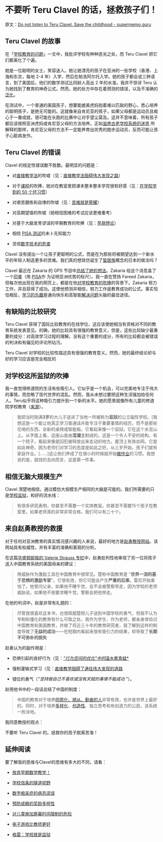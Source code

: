 # 不要听 Teru Clavel 的话，拯救孩子们！

原文：[Do not listen to Teru Clavel. Save the childhood - supermemo.guru](https://supermemo.guru/wiki/Do_not_listen_to_Teru_Clavel._Save_the_childhood)

## Teru Clavel 的故事

在「[学校教育的问题](https://supermemo.guru/wiki/Problem_of_schooling)」一文中，我批评学校有种种恶劣之处，而 Teru Clavel 把它们都美化了个遍。

她是一位聪明的女士，笑容迷人。她让她漂亮的孩子在亚洲的一些学校（香港、上海和东京，每地 2-4 年）入学，然后在帕洛阿尔托入学。她的孩子都会说三种语言，到了美国后，他们的数学测试比同龄人高出 2 年的水准。我并不惊讶 Teru 认为她找到了教育的神奇公式。然而，她的处方中存在着预测的错误，以及不准确的[泛化](https://supermemo.guru/wiki/Generalization)。

在测试中，一个普通的美国孩子，想要能媲美虎妈抱着难以匹敌的野心，悉心培养的聪明孩子，是绝无可能的。这就像来自肯尼亚的孩子，如果父母都是运动员且痴心于一番成就，很可能在长跑的比赛中让对手望尘莫及。这并不意味着，所有孩子都应该按照亚洲虎妈或肯尼亚父母的方法培养。正如[滋养古老学校系统的迷思](https://supermemo.guru/wiki/Mythology_that_keeps_the_archaic_school_system_alive) 所解释的那样，肯尼亚父母的方法不一定能养育出优秀的跑步运动员，反而可能让孩子心脏病发作。

## Teru Clavel 的错误

Clavel 的规定性错误数不胜数。最明显的问题是：

- 对[直接教学法](https://supermemo.guru/wiki/Direct_instruction)的吹嘘（见：[直接教学法阻碍伟大发现之路](https://supermemo.guru/wiki/Direct_instruction_blocks_pathways_to_great_discoveries)）

- 对于[课程](https://supermemo.guru/wiki/Curriculum)的吹捧，她对在教室里把课本整本整本学完很有好感（见：[在学校学到的 50 个坏习惯](https://supermemo.guru/wiki/50_bad_habits_learned_at_school)）

- 对艰苦磨练和自律的吹嘘（见：[苦难就是荣耀](https://supermemo.guru/wiki/The_grind_is_the_glory)）

- 对高期望值的吹嘘（她相信困难的考试应该更难重考）

- 对基于大脑发育谬误的早期教育的吹捧（见：[早熟悖论](https://supermemo.guru/wiki/Precocity_paradox)）

- 相信 [PISA 测试](https://supermemo.guru/wiki/PISA)的未卜先知能力

- 坚信[数字技术的危害](https://supermemo.guru/wiki/Digital_Dementia)

Clavel 没有提出一个让孩子更聪明的公式，而是在为那些将被期望达到一个新水平的年轻人制造更多的苦难。我们真的想效仿诞生了[蛰居族](https://supermemo.guru/wiki/Hikikomori)概念的日本的做法吗？

Clavel 最近在 Zakaria 的 GPS 节目中[总结了她的想法](https://youtu.be/Trd6eQ8xsyA)。Zakaria 给这个消息盖了一个[印章](http://transcripts.cnn.com/TRANSCRIPTS/1912/01/fzgps.01.html)（用 [PISA](https://supermemo.guru/wiki/PISA)作 为证明亚洲优势的标尺）。我一直在赞扬 Fareed Zakaria，但每次他出现在我的网页上，都是在他[对学校教育的吹捧](https://supermemo.guru/wiki/Glorification_of_schooling)的背景下。Zakaria 努力工作，并且获得了成功。这使他预测并相信，努力工作是教育成功的公式。事实恰恰相反，[学习的乐趣](https://supermemo.guru/wiki/Pleasure_of_learning)是通向快乐和高智能[解决问题](https://supermemo.guru/wiki/Problem_solving)头脑的最佳途径。

## 有缺陷的比较研究

Teru Clavel 获得了国际比较教育的在线学位，这应该使她相当有资格对不同的教育系统发表意见。的确，她的比较具有很强的教育意义，但是，这些比较缺少最重要的成分：对高效学习过程的理解。没有这个重要的成分，所有的比较都会被错误的判决和有偏见的评论所玷污。

Teru Clavel 对学校的比较性描述具有很强的教育意义。然而，她的最终结论却与好的学习应该是完全相反的

## 对学校这所监狱的吹捧

我一直觉得修道院的生活有些吸引人。它似乎是一个机会，可以完美地专注于伟大的事情，而忽略了现代世界的混乱。然而，我从未想过要把这种生活强加给任何人。Teru似乎将这种吸引力提升到一个新的水平。她的愿景就像所有儿童的修道院学校教育（[来源](https://zibbyowens.com/transcript/teruclavel)）。

> 我把当时刚满**3岁**的大儿子送进了当地一所被称为**监狱**的公立磁性学校。[我想这是一个能让他真正学习普通话并能专注于重要事情的经历，而不是那些花哨的东西、全新的桌椅或智能板。它看起来像一个监狱。它在这个水泥山上。从字面上看，这座山是由**混凝土**制成的。这是一个令人不安的结构，有一个院子，看起来像是囚犯被释放出来走动的地方。屋顶上有铁丝网。它是如此神奇，因为老师们对学习的态度是如此之好。从三岁开始，孩子们就有家庭作业。[......]这让他们养成了在很小的时候就开始[做作业](https://supermemo.guru/wiki/Homework)的习惯。我想说的是，就钱的去向而言，这是第一件事。

## 相信无脑大规模生产

Clavel 清楚地相信，通过模仿大规模生产相同的大脑是可能的。我们所需要的只是[学校监狱](https://supermemo.guru/wiki/School_is_prison)，和好的流水线：

> 有很多研究表明，你甚至不需要一个实体教室。你甚至不需要15个孩子在教室里。如果老师真的非常非常合格，我们可以有三十个。

## 来自赵勇教授的救援

对于任何对亚洲教育的真实情况感兴趣的人来说，最好的地方是[赵勇教授网站](http://zhaolearning.com/)。该网站具有权威性，并有丰富的准确和客观的分析。

在这篇[华盛顿邮报的 Valerie Strauss 专栏](https://www.washingtonpost.com/news/answer-sheet/wp/2017/09/19/theres-a-new-call-for-americans-to-embrace-chinese-style-education-why-thats-a-huge-mistake/)中，赵勇批判性地审视了另一位将孩子送入中国教育系统的美国母亲的建议：

> 用威胁作为激励工具在中国教育中很常见。楚称中国教育是 "**世界一流的基于恐惧的激励专家**"。它很有效，但它可能会产生**严重的后果**。雷尼开始害怕了。他曾问父亲，如果他不睡午觉，会不会被警察带走，因为学校的老师威胁说，如果他不按要求睡午觉，警察会把他带走。

在他的判词中，赵是非常有礼貌的：

> 尽管我很喜欢这本书，也很佩服楚把儿子送到中国学校的勇气，但我不认为专制和僵化的教育有什么可取之处。我作为学生，作为老师，都亲身体验过中国教育和美国教育，并做了将近三十年的教育研究者，我了解到这样的制度导致了**无益的成功**——在短期内看起来很有吸引力的结果，却导致了**长期不可弥补的损失**

赵勇认为的副作用是：

- 恐惧引起的良好行为（见：[*"行为空间的优化"中的*温水煮青蛙*](https://supermemo.guru/wiki/Optimization_of_behavioral_spaces_in_development#Boling_the_frog)

- 强制灌输式学习（见：[直接教学阻碍了通往伟大发现的道路](https://supermemo.guru/wiki/Direct_instruction_blocks_pathways_to_great_discoveries)

- 错位的勇气（*"坚持做自己不喜欢或没有天赋的事情不能成功 "*）。

赵用他书中的一段话总结了中国的制度：

> 中国的教育对于培养[同质化、顺从、勤奋的人](https://supermemo.guru/wiki/North_Korea)非常有效，也许是世界上最好的。同时，对于培养[多样化](https://supermemo.guru/wiki/Diversity)、[创造性](https://supermemo.guru/wiki/Creativity)、独立思考和有创造力的公民，该系统一败涂地。

我同意教授的观点：

不要听 Teru Clavel 的。拯救你的孩子脱离苦海！

## 延伸阅读

要了解我的思维与Clavel的思维有多大的不同，请看：

- [放弃早期数学教学！](https://supermemo.guru/wiki/Abandon_early_math_instruction!)

- [学校信条的隧道视野](https://supermemo.guru/wiki/Tunnel_vision_of_school_letteracy)

- [数字痴呆症的病态谬误](https://supermemo.guru/wiki/The_morbid_myth_of_Digital_Dementia)

- [预防成瘾的奖励多样性](https://supermemo.guru/wiki/Reward_diversity_in_preventing_addictions)

- [对儿童施加屏幕时间限制的危险](https://supermemo.guru/wiki/Dangers_of_imposing_screen_time_limits_on_children)

- [电子游戏比教师更好](https://supermemo.guru/wiki/Videogames_are_better_than_teachers)

- [格雷：学校就是监狱](https://supermemo.guru/wiki/Gray:_School_is_prison)